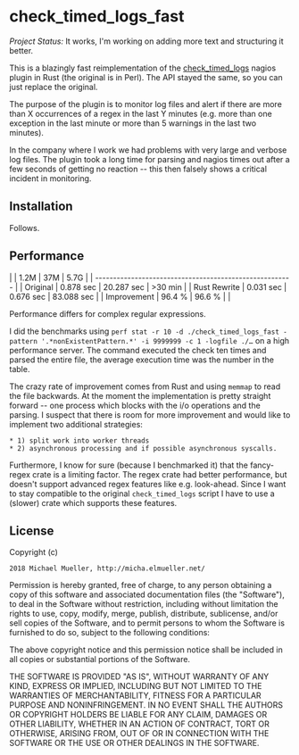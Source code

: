 # check_timed_logs_fast

*Project Status:* It works, I'm working on adding more text and structuring
it better.

This is a blazingly fast reimplementation of the [check_timed_logs](https://exchange.nagios.org/directory/Plugins/Log-Files/check_timed_logs/details)
nagios plugin in Rust (the original is in Perl). The API stayed the same,
so you can just replace the original.

The purpose of the plugin is to monitor log files and alert if there
are more than X occurrences of a regex in the last Y minutes (e.g. more
than one exception in the last minute or more than 5 warnings in the last
two minutes).  

In the company where I work we had problems with very large and verbose
log files. The plugin took a long time for parsing and nagios times out
after a few seconds of getting no reaction -- this then falsely shows a
critical incident in monitoring.


## Installation

Follows.


## Performance

|                   | 1.2M      | 37M        | 5.7G       |
| ------------------------------------------------------- |
| Original          | 0.878 sec | 20.287 sec | >30 min    |
| Rust Rewrite      | 0.031 sec | 0.676 sec  | 83.088 sec |
| Improvement       | 96.4 %    | 96.6   %   |            |

Performance differs for complex regular expressions.

I did the benchmarks using `perf stat -r 10 -d ./check_timed_logs_fast -pattern '.*nonExistentPattern.*' -i 9999999 -c 1 -logfile ./…`
on a high performance server.
The command executed the check ten times and parsed the entire file, the
average execution time was the number in the table.

The crazy rate of improvement comes from Rust and using `memmap` to read the
file backwards. At the moment the implementation is pretty straight forward
-- one process which blocks with the i/o operations and the parsing.
I suspect that there is room for more improvement and would like to implement
two additional strategies:

	* 1) split work into worker threads
	* 2) asynchronous processing and if possible asynchronous syscalls.

Furthermore, I know for sure (because I benchmarked it) that the fancy-regex
crate is a limiting factor. The regex crate had better performance, but doesn't
support advanced regex features like e.g. look-ahead. Since I want to stay
compatible to the original `check_timed_logs` script I have to use a (slower)
crate which supports these features.


## License

  Copyright (c) 
    
    2018 Michael Mueller, http://micha.elmueller.net/

  Permission is hereby granted, free of charge, to any person obtaining
  a copy of this software and associated documentation files (the
  "Software"), to deal in the Software without restriction, including
  without limitation the rights to use, copy, modify, merge, publish,
  distribute, sublicense, and/or sell copies of the Software, and to
  permit persons to whom the Software is furnished to do so, subject to
  the following conditions:

  The above copyright notice and this permission notice shall be
  included in all copies or substantial portions of the Software.

  THE SOFTWARE IS PROVIDED "AS IS", WITHOUT WARRANTY OF ANY KIND,
  EXPRESS OR IMPLIED, INCLUDING BUT NOT LIMITED TO THE WARRANTIES OF
  MERCHANTABILITY, FITNESS FOR A PARTICULAR PURPOSE AND
  NONINFRINGEMENT. IN NO EVENT SHALL THE AUTHORS OR COPYRIGHT HOLDERS BE
  LIABLE FOR ANY CLAIM, DAMAGES OR OTHER LIABILITY, WHETHER IN AN ACTION
  OF CONTRACT, TORT OR OTHERWISE, ARISING FROM, OUT OF OR IN CONNECTION
  WITH THE SOFTWARE OR THE USE OR OTHER DEALINGS IN THE SOFTWARE.
